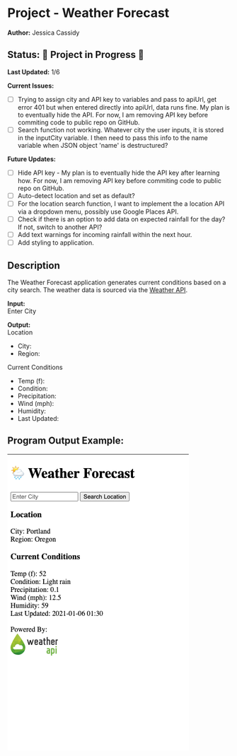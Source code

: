 # Project - Weather Forecast
**Author:**     Jessica Cassidy

## Status: 🚧 Project in Progress 🚧
**Last Updated:** 1/6

**Current Issues:**
- [ ] Trying to assign city and API key to variables and pass to apiUrl, get error 401 but when entered directly into apiUrl, data runs fine. My plan is to eventually hide the API. For now, I am removing API key before commiting code to public repo on GitHub. 
- [ ] Search function not working. Whatever city the user inputs, it is stored in the inputCity variable. I then need to pass this info to the name variable when JSON object 'name' is destructured?

**Future Updates:**
- [ ] Hide API key - My plan is to eventually hide the API key after learning how. For now, I am removing API key before commiting code to public repo on GitHub.
- [ ] Auto-detect location and set as default? 
- [ ] For the location search function, I want to implement the a location API via a dropdown menu, possibly use Google Places API. 
- [ ] Check if there is an option to add data on expected rainfall for the day? If not, switch to another API? 
- [ ] Add text warnings for incoming rainfall within the next hour. 
- [ ] Add styling to application.

## Description
The Weather Forecast application generates current conditions based on a city search. The weather data is sourced via the [Weather API](https://www.weatherapi.com/).

**Input:**      
Enter City

**Output:**     
Location
- City:
- Region:

Current Conditions
- Temp (f):
- Condition:
- Precipitation:
- Wind (mph):
- Humidity:
- Last Updated:
## Program Output Example:
![](images/screenshot_program-output_1.png)
